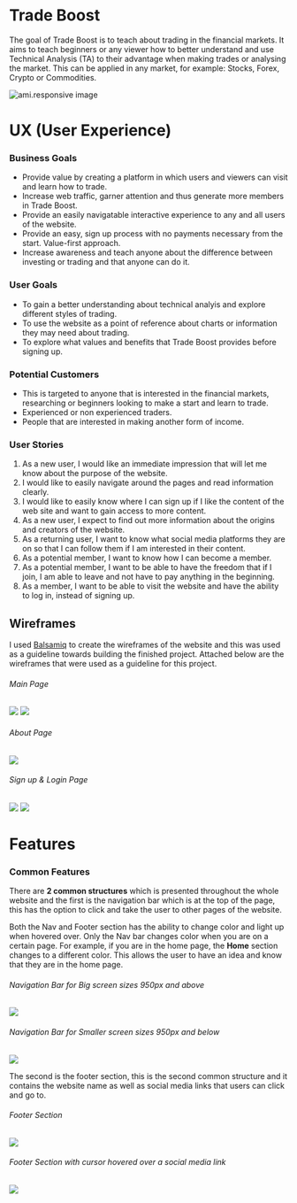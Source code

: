 # Trade Boost

The goal of Trade Boost is to teach about trading in the financial markets. It aims to teach beginners or any viewer how to better understand and use Technical Analysis (TA) to their advantage when making trades or analysing the market. This can be applied in any market, for example: Stocks, Forex, Crypto or Commodities.

![ami.responsive image](assets/images/ami-responsive.jpg)

# UX (User Experience)

### Business Goals
 - Provide value by creating a platform in which users and viewers can visit and learn how to trade.
 - Increase web traffic, garner attention and thus generate more members in Trade Boost.
 - Provide an easily navigatable interactive experience to any and all users of the website.
 - Provide an easy, sign up process with no payments necessary from the start. Value-first approach.
 - Increase awareness and teach anyone about the difference between investing or trading and that anyone can do it.

 ### User Goals
- To gain a better understanding about technical analyis and explore different styles of trading.
- To use the website as a point of reference about charts or information they may need about trading.
- To explore what values and benefits that Trade Boost provides before signing up.

### Potential Customers
- This is targeted to anyone that is interested in the financial markets, researching or beginners looking to make a start and learn to trade.
- Experienced or non experienced traders.
- People that are interested in making another form of income.

### User Stories

1. As a new user, I would like an immediate impression that will let me know about the purpose of the website.
2. I would like to easily navigate around the pages and read information clearly.
3. I would like to easily know where I can sign up if I like the content of the web site and want to gain access to more content.
4. As a new user, I expect to find out more information about the origins and creators of the website.
5. As a returning user, I want to know what social media platforms they are on so that I can follow them if I am interested in their content.
6. As a potential member, I want to know how I can become a member.
7. As a potential member, I want to be able to have the freedom that if I join, I am able to leave and not have to pay anything in the beginning.
8. As a member, I want to be able to visit the website and have the ability to log in, instead of signing up.

## Wireframes

I used [Balsamiq](https://balsamiq.com/wireframes/) to create the wireframes of the website and this was used as a guideline towards building the finished project. Attached below are the wireframes that were used as a guideline for this project.

###### Main Page

<img src="assets/images/main-page1.jpg">

<img src="assets/images/main-page2.jpg">

###### About Page

<img src="assets/images/about.page.jpg">

###### Sign up & Login Page

<img src="assets/images/signup.page.jpg">

<img src="assets/images/login.page.jpg">

# Features

### Common Features

There are **2 common structures** which is presented throughout the whole website and the first is the navigation bar which is at the top of the page, this has the option to click and take the user to other pages of the website. 

Both the Nav and Footer section has the ability to change color and light up when hovered over. 
Only the Nav bar changes color when you are on a certain page. For example, if you are in the home page, the **Home** section changes to a different color. This allows the user to have an idea and know that they are in the home page.

###### Navigation Bar for Big screen sizes 950px and above

<img src="assets/images/nav-bar-big.jpg">

###### Navigation Bar for Smaller screen sizes 950px and below

<img src="assets/images/nav-bar-small.jpg">


The second is the footer section, this is the second common structure and it contains the website name as well as social media links that users can click and go to.

###### Footer Section

<img src="assets/images/footer.jpg">

###### Footer Section with cursor hovered over a social media link

<img src="assets/images/footer-hover.jpg">


